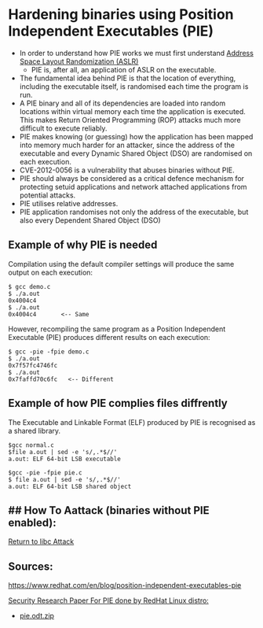 # Hardening binaries using Position Independent Executables (PIE)
- In order to understand how PIE works we must first understand [Address Space Layout Randomization (ASLR)](../../Binary%20Security/Binary%20Hardening/Address%20Space%20Layout%20Randomization%20%28ASLR%29.md)
	- PIE is, after all, an application of ASLR on the executable. 
- The fundamental idea behind PIE is that the location of everything, including the executable itself, is randomised each time the program is run.
- A PIE binary and all of its dependencies are loaded into random locations within virtual memory each time the application is executed. This makes Return Oriented Programming (ROP) attacks much more difficult to execute reliably.
- PIE makes knowing (or guessing) how the application has been mapped into memory much harder for an attacker, since the address of the executable and every Dynamic Shared Object (DSO) are randomised on each execution.
- CVE-2012-0056 is a vulnerability that abuses binaries without PIE.
- PIE should always be considered as a critical defence mechanism for protecting setuid applications and network attached applications from potential attacks.
- PIE utilises relative addresses.
- PIE application randomises not only the address of the executable, but also every Dependent Shared Object (DSO)

## Example of why PIE is needed 
Compilation using the default compiler settings will produce the same output on each execution:
```
$ gcc demo.c
$ ./a.out
0x4004c4
$ ./a.out
0x4004c4  	   <-- Same
```
However, recompiling the same program as a Position Independent Executable (PIE) produces different results on each execution:
```
$ gcc -pie -fpie demo.c
$ ./a.out
0x7f57fc4746fc
$ ./a.out
0x7faffd70c6fc   <-- Different
```

## Example of how PIE complies files diffrently
The Executable and Linkable Format (ELF) produced by PIE is recognised as a shared library.
```
$gcc normal.c
$file a.out | sed -e 's/,.*$//'
a.out: ELF 64-bit LSB executable

$gcc -pie -fpie pie.c
$ file a.out | sed -e 's/,.*$//'
a.out: ELF 64-bit LSB shared object

```



## ## How To Aattack (binaries without PIE enabled):

[Return to libc Attack](../../Binary%20Security/Binary%20Attacks/Return%20to%20libc%20Attack.md)

## Sources:
https://www.redhat.com/en/blog/position-independent-executables-pie

<ins>Security Research Paper For PIE done by RedHat Linux distro:</ins>
- [pie.odt.zip](../../_resources/pie.odt.zip)